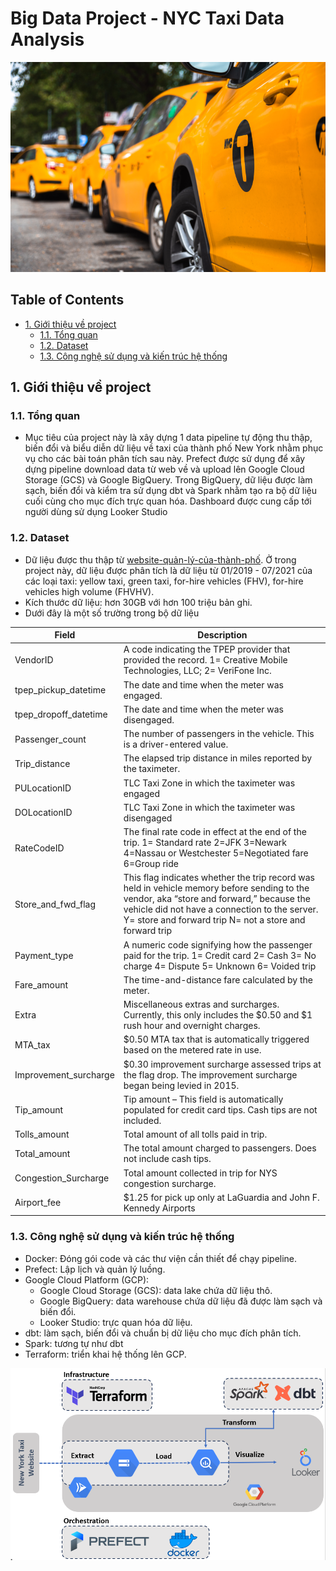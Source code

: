 # Big Data Project - NYC Taxi Data Analysis

![](docs/yellow-cab.png)

## Table of Contents
- [1. Giới thiệu về project](#1-giới-thiệu-về-project)
   - [1.1. Tổng quan](#11-tổng-quan)
   - [1.2. Dataset](#12-dataset)
   - [1.3. Công nghệ sử dụng và kiến trúc hệ thống](#13-công-nghệ-sử-dụng-và-kiến-trúc-hệ-thống)

## 1. Giới thiệu về project

### 1.1. Tổng quan

- Mục tiêu của project này là xây dựng 1 data pipeline tự động thu thập, biến đổi và biểu diễn dữ liệu về taxi của thành phố New York nhằm phục vụ cho các bài toán phân tích sau này. Prefect được sử dụng để xây dựng pipeline download data từ web về và upload lên Google Cloud Storage (GCS) và Google BigQuery. Trong BigQuery, dữ liệu được làm sạch, biến đổi và kiểm tra sử dụng dbt và Spark nhằm tạo ra bộ dữ liệu cuối cùng cho mục đích trực quan hóa. Dashboard được cung cấp tới người dùng sử dụng Looker Studio

### 1.2. Dataset

- Dữ liệu được thu thập từ [website-quản-lý-của-thành-phố](https://www1.nyc.gov/site/tlc/about/tlc-trip-record-data.page 
). Ở trong project này, dữ liệu được phân tích là dữ liệu từ 01/2019 - 07/2021 của các loại taxi: yellow taxi, green taxi, for-hire vehicles (FHV), for-hire vehicles high volume (FHVHV). 
- Kích thước dữ liệu: hơn 30GB với hơn 100 triệu bản ghi.
- Dưới đây là một số trường trong bộ dữ liệu

| Field | Description |
| --- | --- |
| VendorID | A code indicating the TPEP provider that provided the record. 1= Creative Mobile Technologies, LLC; 2= VeriFone Inc. |
| tpep_pickup_datetime | The date and time when the meter was engaged. |
| tpep_dropoff_datetime | The date and time when the meter was disengaged. |
| Passenger_count | The number of passengers in the vehicle. This is a driver-entered value. |
| Trip_distance | The elapsed trip distance in miles reported by the taximeter. |
| PULocationID | TLC Taxi Zone in which the taximeter was engaged |
| DOLocationID | TLC Taxi Zone in which the taximeter was disengaged |
| RateCodeID | The final rate code in effect at the end of the trip. 1= Standard rate 2=JFK 3=Newark 4=Nassau or Westchester 5=Negotiated fare 6=Group ride |
| Store_and_fwd_flag | This flag indicates whether the trip record was held in vehicle memory before sending to the vendor, aka “store and forward,” because the vehicle did not have a connection to the server. Y= store and forward trip N= not a store and forward trip |
| Payment_type | A numeric code signifying how the passenger paid for the trip. 1= Credit card 2= Cash 3= No charge 4= Dispute 5= Unknown 6= Voided trip |
| Fare_amount | The time-and-distance fare calculated by the meter. |
| Extra | Miscellaneous extras and surcharges. Currently, this only includes the $0.50 and $1 rush hour and overnight charges. |
| MTA_tax | $0.50 MTA tax that is automatically triggered based on the metered rate in use. |
| Improvement_surcharge | $0.30 improvement surcharge assessed trips at the flag drop. The improvement surcharge began being levied in 2015. |
| Tip_amount | Tip amount – This field is automatically populated for credit card tips. Cash tips are not included. |
| Tolls_amount | Total amount of all tolls paid in trip. |
| Total_amount | The total amount charged to passengers. Does not include cash tips. |
| Congestion_Surcharge | Total amount collected in trip for NYS congestion surcharge. |
| Airport_fee | $1.25 for pick up only at LaGuardia and John F. Kennedy Airports |


### 1.3. Công nghệ sử dụng và kiến trúc hệ thống

- Docker: Đóng gói code và các thư viện cần thiết để chạy pipeline.
- Prefect: Lập lịch và quản lý luồng.
- Google Cloud Platform (GCP):
   - Google Cloud Storage (GCS): data lake chứa dữ liệu thô.
   - Google BigQuery: data warehouse chứa dữ liệu đã được làm sạch và biến đổi.
   - Looker Studio: trực quan hóa dữ liệu.
- dbt: làm sạch, biến đổi và chuẩn bị dữ liệu cho mục đích phân tích.
- Spark: tương tự như dbt
- Terraform: triển khai hệ thống lên GCP.

![](docs/architecture.png)
